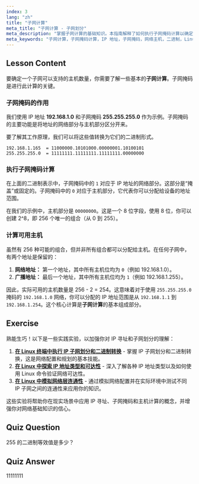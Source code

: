 ```yaml
---
index: 3
lang: "zh"
title: "子网计算"
meta_title: "子网计算 - 子网划分"
meta_description: "掌握子网计算的基础知识。本指南解释了如何执行子网掩码计算以确定网络中可用的主机数量。学习基本的 IP 寻址和 Linux 网络二进制概念。"
meta_keywords: "子网计算，子网掩码计算，IP 地址，子网掩码，网络主机，二进制，Linux 网络，主机计算，入门教程"
---
```


## Lesson Content

要确定一个子网可以支持的主机数量，你需要了解一些基本的**子网计算**。子网掩码是进行此计算的关键。

### 子网掩码的作用

我们使用 IP 地址 **192.168.1.0** 和子网掩码 **255.255.255.0** 作为示例。子网掩码的主要功能是将地址的网络部分与主机部分区分开来。

要了解其工作原理，我们可以将这些值转换为它们的二进制形式。

```
192.168.1.165  = 11000000.10101000.00000001.10100101
255.255.255.0  = 11111111.11111111.11111111.00000000
```

### 执行子网掩码计算

在上面的二进制表示中，子网掩码中的 `1` 对应于 IP 地址的网络部分。这部分是“掩盖”或固定的。子网掩码中的 `0` 对应于主机部分，它代表你可以分配给设备的地址范围。

在我们的示例中，主机部分是 `00000000`。这是一个 8 位字段，使用 8 位，你可以创建 2^8，即 256 个唯一的组合（从 0 到 255）。

### 计算可用主机

虽然有 256 种可能的组合，但并非所有组合都可以分配给主机。在任何子网中，有两个地址是保留的：

1.  **网络地址：** 第一个地址，其中所有主机位均为 `0`（例如 192.168.1.0）。
2.  **广播地址：** 最后一个地址，其中所有主机位均为 `1`（例如 192.168.1.255）。

因此，实际可用的主机数量是 256 - 2 = 254。这意味着对于使用 `255.255.255.0` 掩码的 `192.168.1.0` 网络，你可以分配的 IP 地址范围是从 `192.168.1.1` 到 `192.168.1.254`。这个核心计算是**子网计算**的基本组成部分。

## Exercise

熟能生巧！以下是一些实践实验，以加强你对 IP 寻址和子网划分的理解：

1.  **[在 Linux 终端中执行 IP 子网划分和二进制转换](https://labex.io/zh/labs/comptia-perform-ip-subnetting-and-binary-conversion-in-the-linux-terminal-592782)** - 掌握 IP 子网划分和二进制转换，这是网络配置和规划的基本技能。
2.  **[在 Linux 中探索 IP 地址类型和可达性](https://labex.io/zh/labs/comptia-explore-ip-address-types-and-reachability-in-linux-592780)** - 深入了解各种 IP 地址类型以及如何使用 Linux 命令验证网络可达性。
3.  **[在 Linux 中模拟网络层连通性](https://labex.io/zh/labs/comptia-simulate-network-layer-connectivity-in-linux-592752)** - 通过模拟网络配置并在实际环境中测试不同 IP 子网之间的连通性来应用你的知识。

这些实验将帮助你在现实场景中应用 IP 寻址、子网掩码和主机计算的概念，并增强你对网络基础知识的信心。

## Quiz Question

255 的二进制等效值是多少？

## Quiz Answer

11111111
